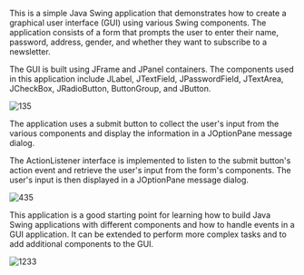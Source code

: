 This is a simple Java Swing application that demonstrates how to create a graphical user interface (GUI) using various Swing components. The application consists of a form that prompts the user to enter their name, password, address, gender, and whether they want to subscribe to a newsletter.

The GUI is built using JFrame and JPanel containers. The components used in this application include JLabel, JTextField, JPasswordField, JTextArea, JCheckBox, JRadioButton, ButtonGroup, and JButton.


![135](https://user-images.githubusercontent.com/128981674/236495032-e3e0448f-34c2-4926-a0a5-aaace96a26e4.PNG)


The application uses a submit button to collect the user's input from the various components and display the information in a JOptionPane message dialog.


The ActionListener interface is implemented to listen to the submit button's action event and retrieve the user's input from the form's components. The user's input is then displayed in a JOptionPane message dialog.

![435](https://user-images.githubusercontent.com/128981674/236495090-212a7e6e-a1fc-4ba6-9173-862595c47801.PNG)


This application is a good starting point for learning how to build Java Swing applications with different components and how to handle events in a GUI application. It can be extended to perform more complex tasks and to add additional components to the GUI.

![1233](https://user-images.githubusercontent.com/128981674/236495098-88429317-d45e-4189-b8b0-cfe21a0bb111.PNG)
